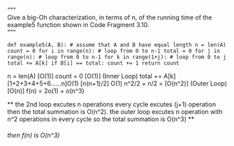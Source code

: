 """   
Give a big-Oh characterization, in terms of n, of the running time of the
example5 function shown in Code Fragment 3.10.   
"""

`
def example5(A, B): # assume that A and B have equal length
    n = len(A)
    count = 0
    for i in range(n): # loop from 0 to n-1
        total = 0
        for j in range(n): # loop from 0 to n-1
            for k in range(1+j): # loop from 0 to j
                total += A[k]
                if B[i] == total:
                    count += 1
    return count
`

n = len(A) [O(1)] 
count = 0 [O(1)]
(Inner Loop) total += A[k] [1+2+3+4+5+6......n]O(1)
              [n(n+1)/2] O(1)
              n^2/2 + n/2 
              = [O(n^2)] 
(Outer Loop) [O(n)]
f(n) = 2o(1) + o(n^3)

**
 the 2nd loop excutes n operations every cycle excutes (j+1) operation then the total summation
 is O(n^2).
 the outer loop excutes n operation with n^2 operations in every cycle so the total summation 
 is O(n^3)
**
###### then f(n) is O(n^3)
